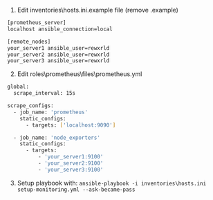 1. Edit inventories\hosts.ini.example file (remove .example)
```bash
[prometheus_server]
localhost ansible_connection=local

[remote_nodes]
your_server1 ansible_user=rewxrld
your_server2 ansible_user=rewxrld
your_server3 ansible_user=rewxrld
```

2. Edit roles\prometheus\files\prometheus.yml
```bash
global:
  scrape_interval: 15s

scrape_configs:
  - job_name: 'prometheus'
    static_configs:
      - targets: ['localhost:9090']

  - job_name: 'node_exporters'
    static_configs:
      - targets:
          - 'your_server1:9100'
          - 'your_server2:9100'
          - 'your_server3:9100'
```

3. Setup playbook with:
`ansible-playbook -i inventories\hosts.ini setup-monitoring.yml --ask-became-pass`
